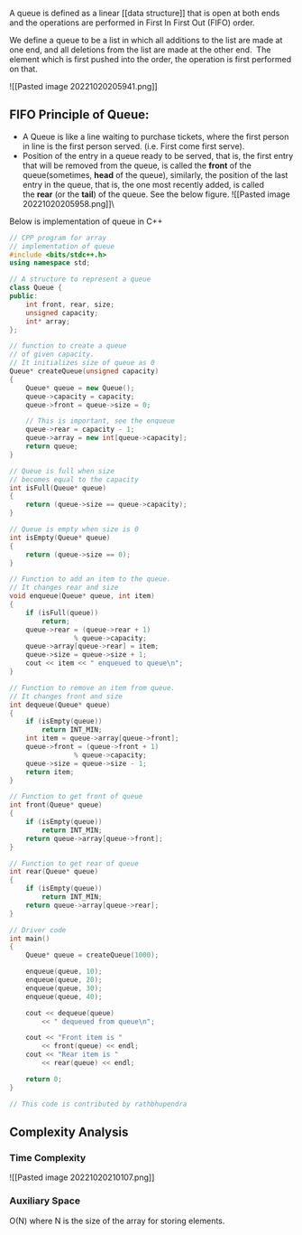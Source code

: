 A queue is defined as a linear [[data structure]] that is open at both ends and the operations are performed in First In First Out (FIFO) order.

We define a queue to be a list in which all additions to the list are made at one end, and all deletions from the list are made at the other end.  The element which is first pushed into the order, the operation is first performed on that.

![[Pasted image 20221020205941.png]]

## **FIFO Principle of Queue:**

-   A Queue is like a line waiting to purchase tickets, where the first person in line is the first person served. (i.e. First come first serve).
-   Position of the entry in a queue ready to be served, that is, the first entry that will be removed from the queue, is called the **front** of the queue(sometimes, **head** of the queue), similarly, the position of the last entry in the queue, that is, the one most recently added, is called the **rear** (or the **tail**) of the queue. See the below figure.
![[Pasted image 20221020205958.png]]\

Below is implementation of queue in C++

```cpp
// CPP program for array
// implementation of queue
#include <bits/stdc++.h>
using namespace std;

// A structure to represent a queue
class Queue {
public:
	int front, rear, size;
	unsigned capacity;
	int* array;
};

// function to create a queue
// of given capacity.
// It initializes size of queue as 0
Queue* createQueue(unsigned capacity)
{
	Queue* queue = new Queue();
	queue->capacity = capacity;
	queue->front = queue->size = 0;

	// This is important, see the enqueue
	queue->rear = capacity - 1;
	queue->array = new int[queue->capacity];
	return queue;
}

// Queue is full when size
// becomes equal to the capacity
int isFull(Queue* queue)
{
	return (queue->size == queue->capacity);
}

// Queue is empty when size is 0
int isEmpty(Queue* queue)
{
	return (queue->size == 0);
}

// Function to add an item to the queue.
// It changes rear and size
void enqueue(Queue* queue, int item)
{
	if (isFull(queue))
		return;
	queue->rear = (queue->rear + 1)
				% queue->capacity;
	queue->array[queue->rear] = item;
	queue->size = queue->size + 1;
	cout << item << " enqueued to queue\n";
}

// Function to remove an item from queue.
// It changes front and size
int dequeue(Queue* queue)
{
	if (isEmpty(queue))
		return INT_MIN;
	int item = queue->array[queue->front];
	queue->front = (queue->front + 1)
				% queue->capacity;
	queue->size = queue->size - 1;
	return item;
}

// Function to get front of queue
int front(Queue* queue)
{
	if (isEmpty(queue))
		return INT_MIN;
	return queue->array[queue->front];
}

// Function to get rear of queue
int rear(Queue* queue)
{
	if (isEmpty(queue))
		return INT_MIN;
	return queue->array[queue->rear];
}

// Driver code
int main()
{
	Queue* queue = createQueue(1000);

	enqueue(queue, 10);
	enqueue(queue, 20);
	enqueue(queue, 30);
	enqueue(queue, 40);

	cout << dequeue(queue)
		<< " dequeued from queue\n";

	cout << "Front item is "
		<< front(queue) << endl;
	cout << "Rear item is "
		<< rear(queue) << endl;

	return 0;
}

// This code is contributed by rathbhupendra

```

## Complexity Analysis

### Time Complexity

![[Pasted image 20221020210107.png]]

### Auxiliary Space

O(N) where N is the size of the array for storing elements.